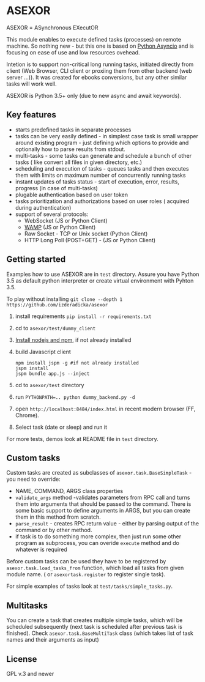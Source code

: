 ASEXOR
======

ASEXOR = ASynchronous EXecutOR

This module enables to execute defined tasks (processes) on remote machine. So nothing new - but this one 
is based on  [Python Asyncio](https://docs.python.org/3/library/asyncio.html) and is focusing on ease of 
use and low resources ovehead.

Intetion is to support non-critical long running tasks, initiated directly from client (Web Browser, CLI client 
or proxiing them from other backend (web server ...)). It was created for ebooks conversions, but any 
other similar tasks will work well. 

ASEXOR is Python 3.5+ only (due to new async and await keywords).

Key features
------------

- starts predefined tasks in separate processes
- tasks can be very easily defined - in simplest case task is small wrapper around existing program - just defining
  which options to provide and optionally how to parse results from stdout.
- multi-tasks - some tasks can generate and schedule a bunch of other tasks ( like convert all files in 
  given directory, etc.) 
- scheduling and execution of tasks -  queues tasks and then executes them with limits on maximum number
  of concurrently running tasks
- instant updates of tasks status - start of execution, error, results, progress (in case of multi-tasks)
- plugable authentication based on user token
- tasks prioritization and authorizations based on user roles ( acquired during authentication)
- support of several protocols:
  * WebSocket (JS or Python Client)
  * [WAMP](http://wamp-proto.org/) (JS or Python Client)
  * Raw Socket - TCP or Unix socket (Python Client)
  * HTTP Long Poll (POST+GET) - (JS or Python Client) 

Getting started
---------------
Examples how to use ASEXOR are in `test` directory. Assure you have Python 3.5 as default python 
interpreter or create virtual environment with Pyhton 3.5.

To play without installing `git clone --depth 1 https://github.com/izderadicka/asexor`

1. install requirements `pip install -r requirements.txt`
2. cd to `asexor/test/dummy_client`
3. [Install nodejs and npm](https://nodejs.org/en/download/), if not already installed
4. build  Javascript client
    ```
    npm install jspm -g #if not already installed
    jspm install
    jspm bundle app.js --inject
    ```

5. cd to `asexor/test` directory
6. run `PYTHONPATH=.. python dummy_backend.py -d` 
7. open `http://localhost:8484/index.html` in recent modern browser (FF, Chrome).
8. Select task (date or sleep) and run it

For more tests, demos look at README file in `test` directory.

Custom tasks
------------
Custom tasks are created as subclasses of `asexor.task.BaseSimpleTask` - you need to override:
- NAME, COMMAND, ARGS class properties
- `validate_args` method -validates parameters from RPC call and turns them into arguments that should be 
  passed to the command.  There is some basic support to define arguments in ARGS, but you can create them 
  in this method from scratch.
- `parse_result` - creates RPC return value - either by parsing output of the command or by other method.
- if task is to do something more complex, then just run some other program as subprocess, you can 
  overide `execute` method and do whatever is required 

Before custom tasks can be used they have to be registered by `asexor.task.load_tasks_from` function, 
which load all tasks from given module name. ( or `asexortask.register` to register single task).

For simple examples of tasks look at `test/tasks/simple_tasks.py`.

Multitasks
----------
You can create a task that creates multiple simple tasks, which will be scheduled subsequently 
(next task is scheduled after previous task is finished).
Check `asexor.task.BaseMultiTask` class (which takes list of task names and their arguments as input)

License
-------
GPL v.3 and newer




